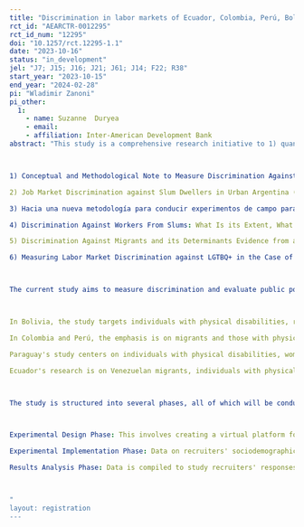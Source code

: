 ```yaml
---
title: "Discrimination in labor markets of Ecuador, Colombia, Perú, Bolivia, and Paraguay: field experiments"
rct_id: "AEARCTR-0012295"
rct_id_num: "12295"
doi: "10.1257/rct.12295-1.1"
date: "2023-10-16"
status: "in_development"
jel: "J7; J15; J16; J21; J61; J14; F22; R38"
start_year: "2023-10-15"
end_year: "2024-02-28"
pi: "Wladimir Zanoni"
pi_other:
  1:
    - name: Suzanne  Duryea
    - email: 
    - affiliation: Inter-American Development Bank
abstract: "This study is a comprehensive research initiative to 1) quantify discrimination against diverse and vulnerable groups in the labor market in Latin American countries; and 2) test the effectiveness of behavioral interventions to reduce discrimination.  The primary methodology employed is field experiments, specifically "vignette studies," as described in the literature on experimental field economics. This approach has been previously applied by the researchers in this team: 

1) Conceptual and Methodological Note to Measure Discrimination Against Slum Dwellers and the Impact on Discrimination of Slum Upgrading Interventions: Case Study of Buenos Aires (2020) http://dx.doi.org/10.18235/0002907
2) Job Market Discrimination against Slum Dwellers in Urban Argentina (2022) http://dx.doi.org/10.18235/0004179
3) Hacia una nueva metodología para conducir experimentos de campo para el estudio de la discriminación: el caso de los migrantes en el mercado inmobiliario colombiano (2022) http://dx.doi.org/10.18235/0004467
4) Discrimination Against Workers From Slums: What Is its Extent, What Explains It, and How Do We Tackle It? (2023) http://dx.doi.org/10.18235/0004799
5) Discrimination Against Migrants and its Determinants Evidence from a Multi-Purpose Field Experiment in the Housing Rental Market (2023) http://dx.doi.org/10.18235/0004803
6) Measuring Labor Market Discrimination against LGTBQ+ in the Case of Ecuador: A Field Experiment (2023) http://dx.doi.org/10.18235/0005026

The current study aims to measure discrimination and evaluate public policy options within the labor markets of Bolivia, Colombia, Perú, Paraguay, and Ecuador. The focus is on specific vulnerable populations:

In Bolivia, the study targets individuals with physical disabilities, rural-urban migrants, and transgender people.
In Colombia and Perú, the emphasis is on migrants and those with physical disabilities.
Paraguay's study centers on individuals with physical disabilities, women, and another yet-to-be-defined population.
Ecuador's research is on Venezuelan migrants, individuals with physical disabilities, and women.

The study is structured into several phases, all of which will be conducted in Bolivia, Colombia, Perú, Paraguay, and Ecuador:

Experimental Design Phase: This involves creating a virtual platform for participants who will be Human Resource Recruiters whom we will hire to conduct an experiment. Through this platform, they will replicate the selection processes for job applications associated with various job vacancies.
Experimental Implementation Phase: Data on recruiters' sociodemographic profiles and cognitive-socioemotional characteristics are collected. Recruiters will evaluate synthetic profiles of job applicants using the platform.
Results Analysis Phase: Data is compiled to study recruiters' responses. The findings will then be disseminated to inform public policymakers.

"
layout: registration
---
```


